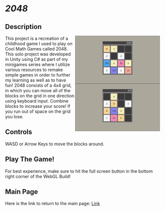 # *2048*

## Description
<img align="right" width="276.48" height="155.52" src="https://github.com/SergeiBak/PersonalWebsite/blob/master/images/2048.png?raw=true">
This project is a recreation of a childhood game I used to play on Cool Math Games called 2048. This solo project was developed in Unity using C# as part of my minigames series 
<img align="right" width="276.48" height="155.52" src="https://github.com/SergeiBak/PersonalWebsite/blob/master/images/Minigames.png?raw=true">
where I utilize various resources to remake simple games in order to further my learning as well as to have fun! 2048 consists of a 4x4 grid, in which you can move all of the blocks on the grid in one direction using keyboard input. Combine blocks to increase your score! If you run out of space on the grid you lose. 

## Controls
WASD or Arrow Keys to move the blocks around.

## Play The Game!
For best experience, make sure to hit the full screen button in the bottom right corner of the WebGL Build!

## Main Page
Here is the link to return to the main page: [Link](https://sergeibak.github.io/PersonalWebsite/)
